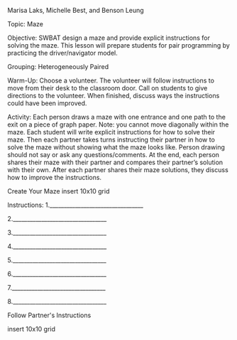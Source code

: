 Marisa Laks, Michelle Best, and Benson Leung

Topic: Maze

Objective: SWBAT design a maze and provide explicit instructions for solving the maze. This lesson will prepare students for pair programming by practicing the driver/navigator model.

Grouping: Heterogeneously Paired

Warm-Up: Choose a volunteer. The volunteer will follow instructions to move from their desk to the classroom door. Call on students to give directions to the volunteer. When finished, discuss ways the instructions could have been improved.

Activity: Each person draws a maze with one entrance and one path to the exit on a piece of graph paper. Note: you cannot move diagonally within the maze. Each student will write explicit instructions for how to solve their maze. Then each partner takes turns instructing their partner in how to solve the maze without showing what the maze looks like. Person drawing should not say or ask any questions/comments. At the end, each person shares their maze with their partner and compares their partner’s solution with their own. After each partner shares their maze solutions, they discuss how to improve the instructions.

Create Your Maze
insert 10x10 grid

Instructions: 1._________________________________

2._________________________________

3._________________________________

4._________________________________

5._________________________________

6._________________________________

7._________________________________

8._________________________________

Follow Partner's Instructions

insert 10x10 grid